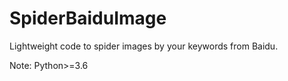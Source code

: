# SpiderBaiduImage
Lightweight code to spider images by your keywords from Baidu.

Note: Python>=3.6

